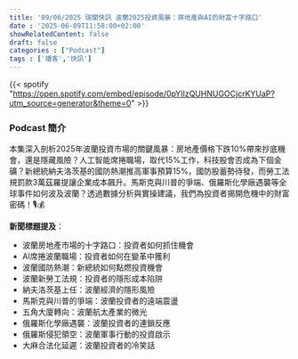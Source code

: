 ```yaml
---
title: '09/06/2025 瑞閣快訊 波蘭2025投資風暴：房地產與AI的財富十字路口'
date : '2025-06-09T11:58:00+02:00'
showRelatedContent: false
draft: false
categories : ["Podcast"]
tags : ['播客','快訊']
---
```

{{< spotify "https://open.spotify.com/embed/episode/0pYIIzQUHNUGOCjcrKYUaP?utm_source=generator&theme=0" >}}



### Podcast 簡介

本集深入剖析2025年波蘭投資市場的關鍵風暴：房地產價格下跌10%帶來抄底機會，還是隱藏風險？人工智能席捲職場，取代15%工作，科技股會否成為下個金礦？新總統納夫洛茨基的國防熱潮推高軍事預算15%，國防股蓄勢待發，而勞工法規罰款3萬茲羅提讓企業成本飆升。馬斯克與川普的爭端、俄羅斯化學廠遇襲等全球事件如何波及波蘭？透過數據分析與實操建議，我們為投資者揭開危機中的財富密碼！🎙️💰

**新聞標題提及**：
- 波蘭房地產市場的十字路口：投資者如何抓住機會
- AI席捲波蘭職場：投資者如何在變革中獲利
- 波蘭國防熱潮：新總統如何點燃投資機會
- 波蘭新勞工法規：投資者的隱形成本陷阱
- 納夫洛茨基上任：波蘭經濟的隱形風險
- 馬斯克與川普的爭端：波蘭投資者的遠端震盪
- 五角大廈轉向：波蘭航太產業的微光
- 俄羅斯化學廠遇襲：波蘭投資者的連鎖反應
- 俄羅斯侵犯領空：波蘭軍事行動的投資啟示
- 大麻合法化延遲：波蘭投資者的冷笑話